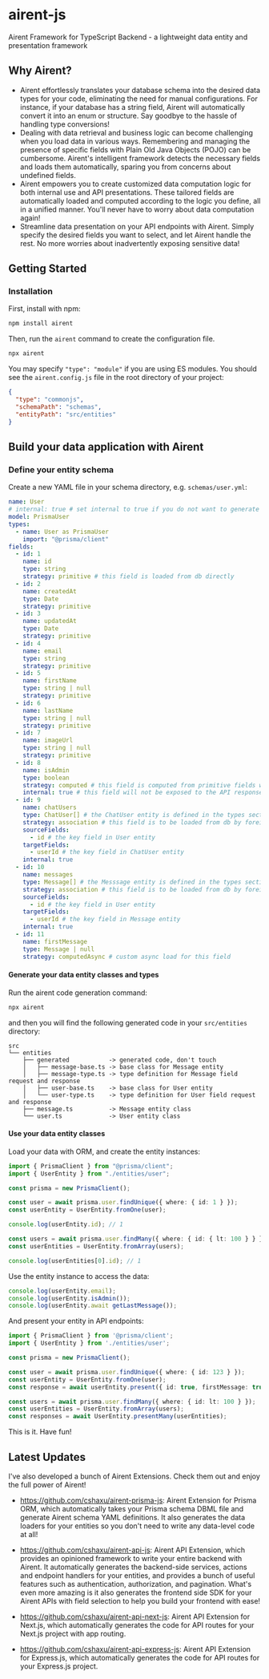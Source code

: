 # airent-js

Airent Framework for TypeScript Backend - a lightweight data entity and presentation framework

## Why Airent?

- Airent effortlessly translates your database schema into the desired data types for your code, eliminating the need for manual configurations. For instance, if your database has a string field, Airent will automatically convert it into an enum or structure. Say goodbye to the hassle of handling type conversions!
- Dealing with data retrieval and business logic can become challenging when you load data in various ways. Remembering and managing the presence of specific fields with Plain Old Java Objects (POJO) can be cumbersome. Airent's intelligent framework detects the necessary fields and loads them automatically, sparing you from concerns about undefined fields.
- Airent empowers you to create customized data computation logic for both internal use and API presentations. These tailored fields are automatically loaded and computed according to the logic you define, all in a unified manner. You'll never have to worry about data computation again!
- Streamline data presentation on your API endpoints with Airent. Simply specify the desired fields you want to select, and let Airent handle the rest. No more worries about inadvertently exposing sensitive data!

## Getting Started

### Installation

First, install with npm:

```bash
npm install airent
```

Then, run the `airent` command to create the configuration file.

```bash
npx airent
```

You may specify `"type": "module"` if you are using ES modules.
You should see the `airent.config.js` file in the root directory of your project:

```json
{
  "type": "commonjs",
  "schemaPath": "schemas",
  "entityPath": "src/entities"
}
```

## Build your data application with Airent

### Define your entity schema

Create a new YAML file in your schema directory, e.g. `schemas/user.yml`:

```yaml
name: User
# internal: true # set internal to true if you do not want to generate API response for this entity
model: PrismaUser
types:
  - name: User as PrismaUser
    import: "@prisma/client"
fields:
  - id: 1
    name: id
    type: string
    strategy: primitive # this field is loaded from db directly
  - id: 2
    name: createdAt
    type: Date
    strategy: primitive
  - id: 3
    name: updatedAt
    type: Date
    strategy: primitive
  - id: 4
    name: email
    type: string
    strategy: primitive
  - id: 5
    name: firstName
    type: string | null
    strategy: primitive
  - id: 6
    name: lastName
    type: string | null
    strategy: primitive
  - id: 7
    name: imageUrl
    type: string | null
    strategy: primitive
  - id: 8
    name: isAdmin
    type: boolean
    strategy: computed # this field is computed from primitive fields without extra data loading
    internal: true # this field will not be exposed to the API response
  - id: 9
    name: chatUsers
    type: ChatUser[] # the ChatUser entity is defined in the types section above
    strategy: association # this field is to be loaded from db by foreign keys
    sourceFields:
      - id # the key field in User entity
    targetFields:
      - userId # the key field in ChatUser entity
    internal: true
  - id: 10
    name: messages
    type: Message[] # the Messsage entity is defined in the types section above
    strategy: association # this field is to be loaded from db by foreign keys
    sourceFields:
      - id # the key field in User entity
    targetFields:
      - userId # the key field in Message entity
    internal: true
  - id: 11
    name: firstMessage
    type: Message | null
    strategy: computedAsync # custom async load for this field
```

#### Generate your data entity classes and types

Run the airent code generation command:

```bash
npx airent
```

and then you will find the following generated code in your `src/entities` directory:

```
src
└── entities
    ├── generated           -> generated code, don't touch
    │   ├── message-base.ts -> base class for Message entity
    │   ├── message-type.ts -> type definition for Message field request and response
    │   ├── user-base.ts    -> base class for User entity
    │   └── user-type.ts    -> type definition for User field request and response
    ├── message.ts          -> Message entity class
    └── user.ts             -> User entity class
```

#### Use your data entity classes

Load your data with ORM, and create the entity instances:

```typescript
import { PrismaClient } from "@prisma/client";
import { UserEntity } from "./entities/user";

const prisma = new PrismaClient();

const user = await prisma.user.findUnique({ where: { id: 1 } });
const userEntity = UserEntity.fromOne(user);

console.log(userEntity.id); // 1

const users = await prisma.user.findMany({ where: { id: { lt: 100 } } });
const userEntities = UserEntity.fromArray(users);

console.log(userEntities[0].id); // 1
```

Use the entity instance to access the data:

```typescript
console.log(userEntity.email);
console.log(userEntity.isAdmin());
console.log(userEntity.await getLastMessage());
```

And present your entity in API endpoints:

```typescript
import { PrismaClient } from '@prisma/client';
import { UserEntity } from './entities/user';

const prisma = new PrismaClient();

const user = await prisma.user.findUnique({ where: { id: 123 } });
const userEntity = UserEntity.fromOne(user);
const response = await userEntity.present({ id: true, firstMessage: true });

const users = await prisma.user.findMany({ where: { id: lt: 100 } });
const userEntities = UserEntity.fromArray(users);
const responses = await UserEntity.presentMany(userEntities);
```

This is it. Have fun!

## Latest Updates

I've also developed a bunch of Airent Extensions. Check them out and enjoy the full power of Airent!

- https://github.com/cshaxu/airent-prisma-js: Airent Extension for Prisma ORM, which automatically takes your Prisma schema DBML file and generate Airent schema YAML definitions. It also generates the data loaders for your entities so you don't need to write any data-level code at all!

- https://github.com/cshaxu/airent-api-js: Airent API Extension, which provides an opinioned framework to write your entire backend with Airent. It automatically generates the backend-side services, actions and endpoint handlers for your entities, and provides a bunch of useful features such as authentication, authorization, and pagination. What's even more amazing is it also generates the frontend side SDK for your Airent APIs with field selection to help you build your frontend with ease!

- https://github.com/cshaxu/airent-api-next-js: Airent API Extension for Next.js, which automatically generates the code for API routes for your Next.js project with app routing.

- https://github.com/cshaxu/airent-api-express-js: Airent API Extension for Express.js, which automatically generates the code for API routes for your Express.js project.
